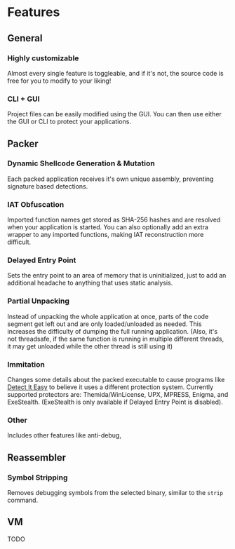 # Features

## General

### Highly customizable

Almost every single feature is toggleable, and if it's not, the source code is free for you to modify to your liking!

### CLI + GUI

Project files can be easily modified using the GUI. You can then use either the GUI or CLI to protect your applications.

## Packer

### Dynamic Shellcode Generation & Mutation

Each packed application receives it's own unique assembly, preventing signature based detections.

### IAT Obfuscation

Imported function names get stored as SHA-256 hashes and are resolved when your application is started. You can also optionally add an extra wrapper to any imported functions, making IAT reconstruction more difficult.

### Delayed Entry Point

Sets the entry point to an area of memory that is uninitialized, just to add an additional headache to anything that uses static analysis.

### Partial Unpacking

Instead of unpacking the whole application at once, parts of the code segment get left out and are only loaded/unloaded as needed. This increases the difficulty of dumping the full running application. (Also, it's not threadsafe, if the same function is running in multiple different threads, it may get unloaded while the other thread is still using it)

### Immitation

Changes some details about the packed executable to cause programs like [Detect It Easy](https://github.com/horsicq/Detect-It-Easy) to believe it uses a different protection system. Currently supported protectors are: Themida/WinLicense, UPX, MPRESS, Enigma, and ExeStealth. (ExeStealth is only available if Delayed Entry Point is disabled).

### Other

Includes other features like anti-debug, 

## Reassembler

### Symbol Stripping

Removes debugging symbols from the selected binary, similar to the `strip` command.


## VM

TODO